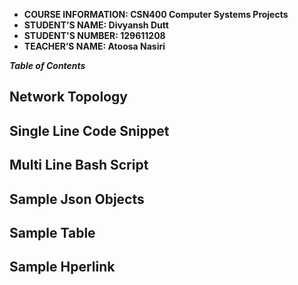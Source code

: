 - **COURSE INFORMATION: CSN400 Computer Systems Projects**
- **STUDENT’S NAME: Divyansh Dutt** 
- **STUDENT'S NUMBER: 129611208**
- **TEACHER’S NAME:  Atoosa Nasiri**


***Table of Contents***


## Network Topology


## Single Line Code Snippet


## Multi Line Bash Script


## Sample Json Objects


## Sample Table


## Sample Hperlink
